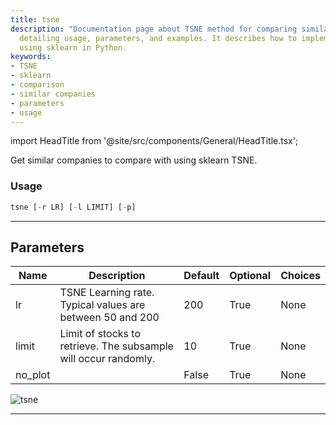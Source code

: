 ```yaml
---
title: tsne
description: "Documentation page about TSNE method for comparing similar companies,"
  detailing usage, parameters, and examples. It describes how to implement TSNE method
  using sklearn in Python.
keywords:
- TSNE
- sklearn
- comparison
- similar companies
- parameters
- usage
---
```


import HeadTitle from '@site/src/components/General/HeadTitle.tsx';

<HeadTitle title="stocks/ca/tsne - Reference | OpenBB Terminal Docs" />

Get similar companies to compare with using sklearn TSNE.

### Usage

```python
tsne [-r LR] [-l LIMIT] [-p]
```

---

## Parameters

| Name | Description | Default | Optional | Choices |
| ---- | ----------- | ------- | -------- | ------- |
| lr | TSNE Learning rate. Typical values are between 50 and 200 | 200 | True | None |
| limit | Limit of stocks to retrieve. The subsample will occur randomly. | 10 | True | None |
| no_plot |  | False | True | None |

![tsne](https://user-images.githubusercontent.com/46355364/154074416-af8c7d2a-fa2f-461f-8522-933cf6e3543b.png)

---
